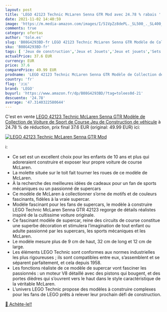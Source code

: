 ```yaml
---
layout: post
title: 'LEGO 42123 Technic McLaren Senna GTR Mod avec 24.78 % rabais '
date: 2021-11-02 14:40:59
image: 'https://m.media-amazon.com/images/I/51VpZz8dePL._SL500_._SL400_.jpg'
comments: true
category: ofertas
author: 'tole.es'
slug: 'B08G4293BD-fr LEGO 42123 Technic McLaren Senna GTR Modèle de Collection...'
sku: 'B08G4293BD-fr'
tags: [ 'Jeux de construction','Jeux et Jouets','Jeux et jouets','Sets de jeux de construction','lego', ]
actualPrice: 37.6 EUR
currency: EUR
price: 37.6
comparePrice: 49.99 EUR
prodname: 'LEGO 42123 Technic McLaren Senna GTR Modèle de Collection de Voiture de Sport de Course  Jeu de Construction de véhicule'
country: 'fr'
flag: '🇫🇷'
brand: 'LEGO'
buyurl: 'https://www.amazon.fr/dp/B08G4293BD/?tag=tolees0d-21'
descuento: '24.78'
average: '47.3140322580644'
---
```


C'est en vente [LEGO 42123 Technic McLaren Senna GTR Modèle de Collection de Voiture de Sport de Course  Jeu de Construction de véhicule](https://www.amazon.fr/dp/B08G4293BD/?tag=tolees0d-21)  à  24.78 % de réduction, prix final  37.6 EUR (original: 49.99 EUR) ici:

[![LEGO 42123 Technic McLaren Senna GTR Mod](https://m.media-amazon.com/images/I/51VpZz8dePL._SL500_._SL400_.jpg)](https://www.amazon.fr/dp/B08G4293BD/?tag=tolees0d-21)

ℹ️:

- Ce set est un excellent choix pour les enfants de 10 ans et plus qui adoreraient construire et exposer leur propre voiture de course McLaren.
- La molette située sur le toit fait tourner les roues de ce modèle de McLaren.
- À la recherche des meilleures idées de cadeaux pour un fan de sports mécaniques ou un passionné de supercars
- Ce modèle de McLaren à collectionner s’orne de motifs et de couleurs fascinants, fidèles à la vraie supercar.
- Modèle fascinant pour les fans de supercars, le modèle à construire LEGO Technic McLaren Senna GTR 42123 regorge de détails réalistes inspiré de la cultissime voiture originale.
- Ce fascinant modèle de supercar, reine des circuits de course constitue une superbe décoration et stimulera l’imagination de tout enfant ou adulte passionné par les supercars, les sports mécaniques et les McLaren.
- Le modèle mesure plus de 9 cm de haut, 32 cm de long et 12 cm de large.
- Les éléments LEGO Technic sont conformes aux normes industrielles les plus rigoureuses ; ils sont compatibles entre eux, s’assemblent et se séparent parfaitement, et cela depuis 1958.
- Les fonctions réaliste de ce modèle de supercar vont fasciner les passionnés : un moteur V8 détaillé avec des pistons qui bougent, et des portes dièdres qui s’ouvrent vers le haut dans le style caractéristique de la véritable McLaren.
- L’univers LEGO Technic propose des modèles à construire complexes pour les fans de LEGO prêts à relever leur prochain défi de construction.

[🛒 Achète-le!!](https://www.amazon.fr/dp/B08G4293BD/?tag=tolees0d-21)
